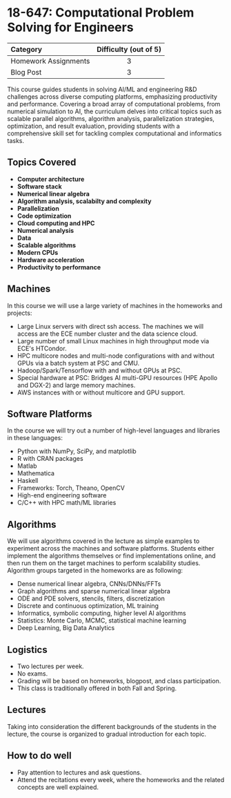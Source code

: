 # 18-647: Computational Problem Solving for Engineers

| Category | Difficulty (out of 5) |
|:--       | :-:        |
| Homework Assignments     | 3          |
| Blog Post    | 3          |

This course guides students in solving AI/ML and engineering R&D challenges across diverse computing platforms, emphasizing productivity and performance. Covering a broad array of computational problems, from numerical simulation to AI, the curriculum delves into critical topics such as scalable parallel algorithms, algorithm analysis, parallelization strategies, optimization, and result evaluation, providing students with a comprehensive skill set for tackling complex computational and informatics tasks.

## Topics Covered

- **Computer architecture**
- **Software stack**
- **Numerical linear algebra**
- **Algorithm analysis, scalabilty and complexity**
- **Parallelization**
- **Code optimization**
- **Cloud computing and HPC**
- **Numerical analysis**
- **Data**
- **Scalable algorithms**
- **Modern CPUs**
- **Hardware acceleration**
- **Productivity to performance**

## Machines

In this course we will use a large variety of machines in the homeworks and projects:
- Large Linux servers with direct ssh access. The machines we will access are the ECE number cluster and the data science cloud.
- Large number of small Linux machines in high throughput mode via ECE's HTCondor.
- HPC multicore nodes and multi-node configurations with and without GPUs via a batch system at PSC and CMU.
- Hadoop/Spark/Tensorflow with and without GPUs at PSC.
- Special hardware at PSC: Bridges AI multi-GPU resources (HPE Apollo and DGX-2) and large memory machines.
- AWS instances with or without multicore and GPU support.

## Software Platforms

In the course we will try out a number of high-level languages and libraries in these languages:
- Python with NumPy, SciPy, and matplotlib
- R with CRAN packages
- Matlab
- Mathematica
- Haskell
- Frameworks: Torch, Theano, OpenCV
- High-end engineering software
- C/C++ with HPC math/ML libraries

## Algorithms

We will use algorithms covered in the lecture as simple examples to experiment across the machines and software platforms. Students either implement the algorithms themselves or find implementations online, and then run them on the target machines to perform scalability studies. Algorithm groups targeted in the homeworks are as following:
- Dense numerical linear algebra, CNNs/DNNs/FFTs
- Graph algorithms and sparse numerical linear algebra
- ODE and PDE solvers, stencils, filters, discretization
- Discrete and continuous optimization, ML training
- Informatics, symbolic computing, higher level AI algorithms
- Statistics: Monte Carlo, MCMC, statistical machine learning
- Deep Learning, Big Data Analytics

## Logistics

* Two lectures per week.
* No exams.
* Grading will be based on homeworks, blogpost, and class participation. 
* This class is traditionally offered in both Fall and Spring.

## Lectures

Taking into consideration the different backgrounds of the students in the lecture, the course is organized to gradual introduction for each topic.

## How to do well

- Pay attention to lectures and ask questions. 
- Attend the recitations every week, where the homeworks and the related concepts are well explained.

